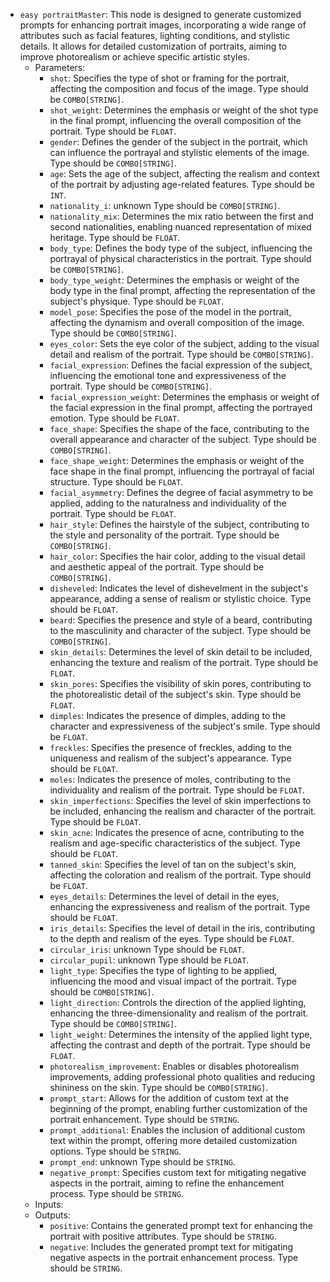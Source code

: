 - `easy portraitMaster`: This node is designed to generate customized prompts for enhancing portrait images, incorporating a wide range of attributes such as facial features, lighting conditions, and stylistic details. It allows for detailed customization of portraits, aiming to improve photorealism or achieve specific artistic styles.
    - Parameters:
        - `shot`: Specifies the type of shot or framing for the portrait, affecting the composition and focus of the image. Type should be `COMBO[STRING]`.
        - `shot_weight`: Determines the emphasis or weight of the shot type in the final prompt, influencing the overall composition of the portrait. Type should be `FLOAT`.
        - `gender`: Defines the gender of the subject in the portrait, which can influence the portrayal and stylistic elements of the image. Type should be `COMBO[STRING]`.
        - `age`: Sets the age of the subject, affecting the realism and context of the portrait by adjusting age-related features. Type should be `INT`.
        - `nationality_i`: unknown Type should be `COMBO[STRING]`.
        - `nationality_mix`: Determines the mix ratio between the first and second nationalities, enabling nuanced representation of mixed heritage. Type should be `FLOAT`.
        - `body_type`: Defines the body type of the subject, influencing the portrayal of physical characteristics in the portrait. Type should be `COMBO[STRING]`.
        - `body_type_weight`: Determines the emphasis or weight of the body type in the final prompt, affecting the representation of the subject's physique. Type should be `FLOAT`.
        - `model_pose`: Specifies the pose of the model in the portrait, affecting the dynamism and overall composition of the image. Type should be `COMBO[STRING]`.
        - `eyes_color`: Sets the eye color of the subject, adding to the visual detail and realism of the portrait. Type should be `COMBO[STRING]`.
        - `facial_expression`: Defines the facial expression of the subject, influencing the emotional tone and expressiveness of the portrait. Type should be `COMBO[STRING]`.
        - `facial_expression_weight`: Determines the emphasis or weight of the facial expression in the final prompt, affecting the portrayed emotion. Type should be `FLOAT`.
        - `face_shape`: Specifies the shape of the face, contributing to the overall appearance and character of the subject. Type should be `COMBO[STRING]`.
        - `face_shape_weight`: Determines the emphasis or weight of the face shape in the final prompt, influencing the portrayal of facial structure. Type should be `FLOAT`.
        - `facial_asymmetry`: Defines the degree of facial asymmetry to be applied, adding to the naturalness and individuality of the portrait. Type should be `FLOAT`.
        - `hair_style`: Defines the hairstyle of the subject, contributing to the style and personality of the portrait. Type should be `COMBO[STRING]`.
        - `hair_color`: Specifies the hair color, adding to the visual detail and aesthetic appeal of the portrait. Type should be `COMBO[STRING]`.
        - `disheveled`: Indicates the level of dishevelment in the subject's appearance, adding a sense of realism or stylistic choice. Type should be `FLOAT`.
        - `beard`: Specifies the presence and style of a beard, contributing to the masculinity and character of the subject. Type should be `COMBO[STRING]`.
        - `skin_details`: Determines the level of skin detail to be included, enhancing the texture and realism of the portrait. Type should be `FLOAT`.
        - `skin_pores`: Specifies the visibility of skin pores, contributing to the photorealistic detail of the subject's skin. Type should be `FLOAT`.
        - `dimples`: Indicates the presence of dimples, adding to the character and expressiveness of the subject's smile. Type should be `FLOAT`.
        - `freckles`: Specifies the presence of freckles, adding to the uniqueness and realism of the subject's appearance. Type should be `FLOAT`.
        - `moles`: Indicates the presence of moles, contributing to the individuality and realism of the portrait. Type should be `FLOAT`.
        - `skin_imperfections`: Specifies the level of skin imperfections to be included, enhancing the realism and character of the portrait. Type should be `FLOAT`.
        - `skin_acne`: Indicates the presence of acne, contributing to the realism and age-specific characteristics of the subject. Type should be `FLOAT`.
        - `tanned_skin`: Specifies the level of tan on the subject's skin, affecting the coloration and realism of the portrait. Type should be `FLOAT`.
        - `eyes_details`: Determines the level of detail in the eyes, enhancing the expressiveness and realism of the portrait. Type should be `FLOAT`.
        - `iris_details`: Specifies the level of detail in the iris, contributing to the depth and realism of the eyes. Type should be `FLOAT`.
        - `circular_iris`: unknown Type should be `FLOAT`.
        - `circular_pupil`: unknown Type should be `FLOAT`.
        - `light_type`: Specifies the type of lighting to be applied, influencing the mood and visual impact of the portrait. Type should be `COMBO[STRING]`.
        - `light_direction`: Controls the direction of the applied lighting, enhancing the three-dimensionality and realism of the portrait. Type should be `COMBO[STRING]`.
        - `light_weight`: Determines the intensity of the applied light type, affecting the contrast and depth of the portrait. Type should be `FLOAT`.
        - `photorealism_improvement`: Enables or disables photorealism improvements, adding professional photo qualities and reducing shininess on the skin. Type should be `COMBO[STRING]`.
        - `prompt_start`: Allows for the addition of custom text at the beginning of the prompt, enabling further customization of the portrait enhancement. Type should be `STRING`.
        - `prompt_additional`: Enables the inclusion of additional custom text within the prompt, offering more detailed customization options. Type should be `STRING`.
        - `prompt_end`: unknown Type should be `STRING`.
        - `negative_prompt`: Specifies custom text for mitigating negative aspects in the portrait, aiming to refine the enhancement process. Type should be `STRING`.
    - Inputs:
    - Outputs:
        - `positive`: Contains the generated prompt text for enhancing the portrait with positive attributes. Type should be `STRING`.
        - `negative`: Includes the generated prompt text for mitigating negative aspects in the portrait enhancement process. Type should be `STRING`.
